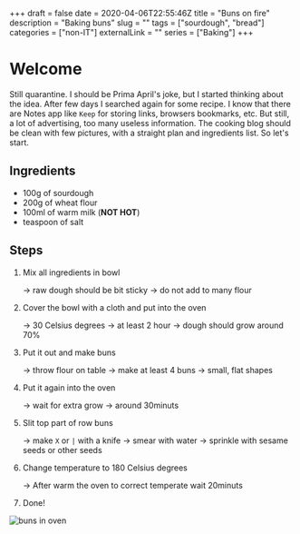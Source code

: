 +++
draft = false
date = 2020-04-06T22:55:46Z
title = "Buns on fire"
description = "Baking buns"
slug = ""
tags = ["sourdough", "bread"]
categories = ["non-IT"]
externalLink = ""
series = ["Baking"]
+++

# Welcome

Still quarantine. I should be Prima April's joke, but I started
thinking about the idea. After few days I searched
again for some recipe. I know that there are Notes app
like `Keep` for storing links, browsers bookmarks, etc.
But still, a lot of advertising, too many useless information.
The cooking blog should be clean with few pictures, with a straight
plan and ingredients list. So let's start.

## Ingredients

- 100g of sourdough
- 200g of wheat flour
- 100ml of warm milk (**NOT HOT**)
- teaspoon of salt

## Steps

1. Mix all ingredients in bowl

   -> raw dough should be bit sticky
   -> do not add to many flour

1. Cover the bowl with a cloth and put into the oven

   -> 30 Celsius degrees
   -> at least 2 hour
   -> dough should grow around 70%

1. Put it out and make buns

   -> throw flour on table
   -> make at least 4 buns
   -> small, flat shapes

1. Put it again into the oven

   -> wait for extra grow
   -> around 30minuts

1. Slit top part of row buns

   -> make `X` or `|` with a knife
   -> smear with water
   -> sprinkle with sesame seeds or other seeds

1. Change temperature to 180 Celsius degrees

   -> After warm the oven to correct temperate wait 20minuts

1. Done!

![buns in oven](/images/buns.jpg)
